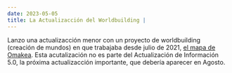 ```yaml
---
date: 2023-05-05
title: La Actualizacción del Worldbuilding |
---
```


Lanzo una actualizacción menor con un proyecto de worldbuilding (creación de mundos) en que trabajaba desde julio de 2021, [el mapa de Omakea](other/livuluria). Esta acutalización no es parte del Actualización de Información 5.0, la próxima actualizacción importante, que debería aparecer en Agosto.

<br />

<MdImage img="Omakea.png" height="400"></MdImage>
